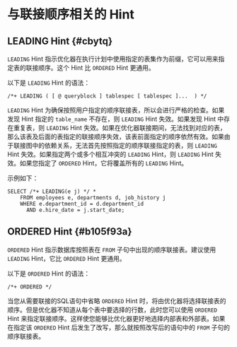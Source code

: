 与联接顺序相关的 Hint 
==================================



LEADING Hint {#cbytq}
---------------------

`LEADING` Hint 指示优化器在执行计划中使用指定的表集作为前缀，它可以用来指定表的联接顺序。这个 Hint 比 `ORDERED` Hint 更通用。

以下是 `LEADING` Hint 的语法：

    /*+ LEADING ( [ @ queryblock ] tablespec [ tablespec ]...  ) */



`LEADING` Hint 为确保按照用户指定的顺序联接表，所以会进行严格的检查。如果发现 Hint 指定的 `table_name` 不存在，则 `LEADING` Hint 失效。如果发现 Hint 中存在重复表，则 `LEADING` Hint 失效。如果在优化器联接期间，无法找到对应的表，那么该表及后面的表指定的联接顺序失效，该表前面指定的顺序依然有效。如果由于联接图中的依赖关系，无法首先按照指定的顺序联接指定的表，则 `LEADING` Hint 失效。如果指定两个或多个相互冲突的 `LEADING` Hint，则 `LEADING` Hint 失效。如果您指定了 `ORDERED` Hint，它将覆盖所有的 `LEADING` Hint。

示例如下：

    SELECT /*+ LEADING(e j) */ *
        FROM employees e, departments d, job_history j
        WHERE e.department_id = d.department_id
          AND e.hire_date = j.start_date;



ORDERED Hint {#b105f93a}
------------------------

`ORDERED` Hint 指示数据库按照表在 `FROM` 子句中出现的顺序联接表。建议使用 `LEADING` Hint，它比 `ORDERED` Hint 更通用。

以下是 `ORDERED` Hint 的语法：

    /*+ ORDERED */



当您从需要联接的SQL语句中省略 `ORDERED` Hint 时，将由优化器将选择联接表的顺序。但是优化器不知道从每个表中要选择的行数，此时您可以使用 `ORDERED` Hint 来指定联接顺序。这样使您能够比优化器更好地选择内部表和外部表。如果在指定该 `ORDERED` Hint 后发生了改写，那么就按照改写后的语句中的 `FROM` 子句的顺序联接表。

